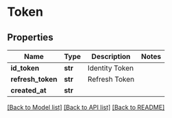 # Token

## Properties
Name | Type | Description | Notes
------------ | ------------- | ------------- | -------------
**id_token** | **str** | Identity Token | 
**refresh_token** | **str** | Refresh Token | 
**created_at** | **str** |  | 

[[Back to Model list]](../README.md#documentation-for-models) [[Back to API list]](../README.md#documentation-for-api-endpoints) [[Back to README]](../README.md)

